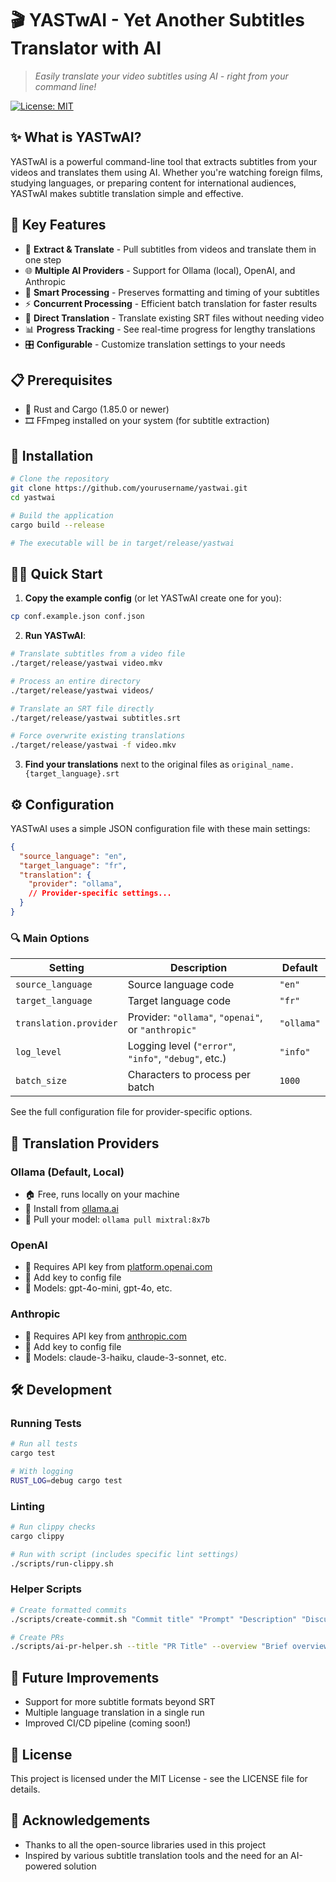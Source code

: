 # 🎬 YASTwAI - Yet Another Subtitles Translator with AI

> *Easily translate your video subtitles using AI - right from your command line!*

[![License: MIT](https://img.shields.io/badge/License-MIT-yellow.svg)](https://opensource.org/licenses/MIT)

## ✨ What is YASTwAI?

YASTwAI is a powerful command-line tool that extracts subtitles from your videos and translates them using AI. Whether you're watching foreign films, studying languages, or preparing content for international audiences, YASTwAI makes subtitle translation simple and effective.

## 🚀 Key Features

- 🎯 **Extract & Translate** - Pull subtitles from videos and translate them in one step
- 🌐 **Multiple AI Providers** - Support for Ollama (local), OpenAI, and Anthropic
- 🧠 **Smart Processing** - Preserves formatting and timing of your subtitles
- ⚡ **Concurrent Processing** - Efficient batch translation for faster results
- 🔄 **Direct Translation** - Translate existing SRT files without needing video
- 📊 **Progress Tracking** - See real-time progress for lengthy translations
- 🎛️ **Configurable** - Customize translation settings to your needs

## 📋 Prerequisites

- 🦀 Rust and Cargo (1.85.0 or newer)
- 🎞️ FFmpeg installed on your system (for subtitle extraction)

## 🔧 Installation

```bash
# Clone the repository
git clone https://github.com/yourusername/yastwai.git
cd yastwai

# Build the application
cargo build --release

# The executable will be in target/release/yastwai
```

## 🏃‍♂️ Quick Start

1. **Copy the example config** (or let YASTwAI create one for you):

```bash
cp conf.example.json conf.json
```

2. **Run YASTwAI**:

```bash
# Translate subtitles from a video file
./target/release/yastwai video.mkv

# Process an entire directory
./target/release/yastwai videos/

# Translate an SRT file directly
./target/release/yastwai subtitles.srt

# Force overwrite existing translations
./target/release/yastwai -f video.mkv
```

3. **Find your translations** next to the original files as `original_name.{target_language}.srt`

## ⚙️ Configuration

YASTwAI uses a simple JSON configuration file with these main settings:

```json
{
  "source_language": "en",
  "target_language": "fr",
  "translation": {
    "provider": "ollama",
    // Provider-specific settings...
  }
}
```

### 🔍 Main Options

| Setting | Description | Default |
|---------|-------------|---------|
| `source_language` | Source language code | `"en"` |
| `target_language` | Target language code | `"fr"` |
| `translation.provider` | Provider: `"ollama"`, `"openai"`, or `"anthropic"` | `"ollama"` |
| `log_level` | Logging level (`"error"`, `"info"`, `"debug"`, etc.) | `"info"` |
| `batch_size` | Characters to process per batch | `1000` |

See the full configuration file for provider-specific options.

## 🤖 Translation Providers

### Ollama (Default, Local)
- 🏠 Free, runs locally on your machine
- 🔗 Install from [ollama.ai](https://ollama.ai/)
- 🧩 Pull your model: `ollama pull mixtral:8x7b`

### OpenAI
- 🔑 Requires API key from [platform.openai.com](https://platform.openai.com/)
- 📝 Add key to config file
- 🧠 Models: gpt-4o-mini, gpt-4o, etc.

### Anthropic
- 🔑 Requires API key from [anthropic.com](https://www.anthropic.com/)
- 📝 Add key to config file
- 🧠 Models: claude-3-haiku, claude-3-sonnet, etc.

## 🛠️ Development

### Running Tests

```bash
# Run all tests
cargo test

# With logging
RUST_LOG=debug cargo test
```

### Linting

```bash
# Run clippy checks
cargo clippy

# Run with script (includes specific lint settings)
./scripts/run-clippy.sh
```

### Helper Scripts

```bash
# Create formatted commits
./scripts/create-commit.sh "Commit title" "Prompt" "Description" "Discussion"

# Create PRs
./scripts/ai-pr-helper.sh --title "PR Title" --overview "Brief overview" --key-changes "Change 1,Change 2"
```

## 🔮 Future Improvements

- Support for more subtitle formats beyond SRT
- Multiple language translation in a single run
- Improved CI/CD pipeline (coming soon!)

## 📄 License

This project is licensed under the MIT License - see the LICENSE file for details.

## 👏 Acknowledgements

- Thanks to all the open-source libraries used in this project
- Inspired by various subtitle translation tools and the need for an AI-powered solution
